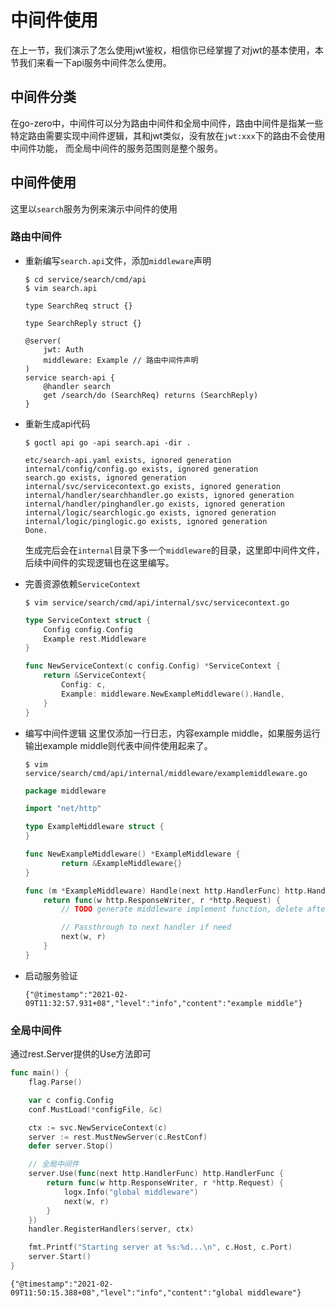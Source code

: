 # 中间件使用
在上一节，我们演示了怎么使用jwt鉴权，相信你已经掌握了对jwt的基本使用，本节我们来看一下api服务中间件怎么使用。

## 中间件分类
在go-zero中，中间件可以分为路由中间件和全局中间件，路由中间件是指某一些特定路由需要实现中间件逻辑，其和jwt类似，没有放在`jwt:xxx`下的路由不会使用中间件功能，
而全局中间件的服务范围则是整个服务。

## 中间件使用
这里以`search`服务为例来演示中间件的使用

### 路由中间件
* 重新编写`search.api`文件，添加`middleware`声明
    ```shell
    $ cd service/search/cmd/api
    $ vim search.api
    ```
    ```text
    type SearchReq struct {}
  
    type SearchReply struct {}
  
    @server(
        jwt: Auth
        middleware: Example // 路由中间件声明
    )
    service search-api {
        @handler search
        get /search/do (SearchReq) returns (SearchReply)
    }
    ```
* 重新生成api代码
    ```shell
    $ goctl api go -api search.api -dir . 
    ```
    ```text
    etc/search-api.yaml exists, ignored generation
    internal/config/config.go exists, ignored generation
    search.go exists, ignored generation
    internal/svc/servicecontext.go exists, ignored generation
    internal/handler/searchhandler.go exists, ignored generation
    internal/handler/pinghandler.go exists, ignored generation
    internal/logic/searchlogic.go exists, ignored generation
    internal/logic/pinglogic.go exists, ignored generation
    Done.
    ```
    生成完后会在`internal`目录下多一个`middleware`的目录，这里即中间件文件，后续中间件的实现逻辑也在这里编写。
*  完善资源依赖`ServiceContext`
    ```shell
    $ vim service/search/cmd/api/internal/svc/servicecontext.go
    ```
    ```go
    type ServiceContext struct {
        Config config.Config
        Example rest.Middleware
    }

    func NewServiceContext(c config.Config) *ServiceContext {
        return &ServiceContext{
            Config: c,
            Example: middleware.NewExampleMiddleware().Handle,
        }
    }
    ```
* 编写中间件逻辑
    这里仅添加一行日志，内容example middle，如果服务运行输出example middle则代表中间件使用起来了。
  
    ```shell
    $ vim service/search/cmd/api/internal/middleware/examplemiddleware.go
    ```
    ```go
    package middleware

    import "net/http"
    
    type ExampleMiddleware struct {
    }
    
    func NewExampleMiddleware() *ExampleMiddleware {
            return &ExampleMiddleware{}
    }
    
    func (m *ExampleMiddleware) Handle(next http.HandlerFunc) http.HandlerFunc {
        return func(w http.ResponseWriter, r *http.Request) {
            // TODO generate middleware implement function, delete after code implementation
    
            // Passthrough to next handler if need
            next(w, r)
        }
    }
    ```
* 启动服务验证
    ```text
    {"@timestamp":"2021-02-09T11:32:57.931+08","level":"info","content":"example middle"}
    ```

### 全局中间件
通过rest.Server提供的Use方法即可
```go
func main() {
	flag.Parse()

	var c config.Config
	conf.MustLoad(*configFile, &c)

	ctx := svc.NewServiceContext(c)
	server := rest.MustNewServer(c.RestConf)
	defer server.Stop()

    // 全局中间件
	server.Use(func(next http.HandlerFunc) http.HandlerFunc {
		return func(w http.ResponseWriter, r *http.Request) {
			logx.Info("global middleware")
			next(w, r)
		}
	})
	handler.RegisterHandlers(server, ctx)

	fmt.Printf("Starting server at %s:%d...\n", c.Host, c.Port)
	server.Start()
}
```
```text
{"@timestamp":"2021-02-09T11:50:15.388+08","level":"info","content":"global middleware"}
```